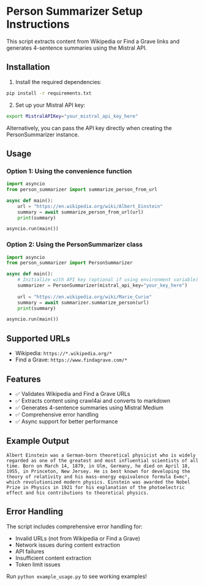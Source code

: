 # Person Summarizer Setup Instructions

This script extracts content from Wikipedia or Find a Grave links and generates 4-sentence summaries using the Mistral API.

## Installation

1. Install the required dependencies:
```bash
pip install -r requirements.txt
```

2. Set up your Mistral API key:
```bash
export MistralAPIKey="your_mistral_api_key_here"
```

Alternatively, you can pass the API key directly when creating the PersonSummarizer instance.

## Usage

### Option 1: Using the convenience function

```python
import asyncio
from person_summarizer import summarize_person_from_url

async def main():
    url = "https://en.wikipedia.org/wiki/Albert_Einstein"
    summary = await summarize_person_from_url(url)
    print(summary)

asyncio.run(main())
```

### Option 2: Using the PersonSummarizer class

```python
import asyncio
from person_summarizer import PersonSummarizer

async def main():
    # Initialize with API key (optional if using environment variable)
    summarizer = PersonSummarizer(mistral_api_key="your_key_here")
    
    url = "https://en.wikipedia.org/wiki/Marie_Curie"
    summary = await summarizer.summarize_person(url)
    print(summary)

asyncio.run(main())
```

## Supported URLs

- Wikipedia: `https://*.wikipedia.org/*`
- Find a Grave: `https://www.findagrave.com/*`

## Features

- ✅ Validates Wikipedia and Find a Grave URLs
- ✅ Extracts content using crawl4ai and converts to markdown
- ✅ Generates 4-sentence summaries using Mistral Medium
- ✅ Comprehensive error handling
- ✅ Async support for better performance

## Example Output

```
Albert Einstein was a German-born theoretical physicist who is widely regarded as one of the greatest and most influential scientists of all time. Born on March 14, 1879, in Ulm, Germany, he died on April 18, 1955, in Princeton, New Jersey. He is best known for developing the theory of relativity and his mass-energy equivalence formula E=mc², which revolutionized modern physics. Einstein was awarded the Nobel Prize in Physics in 1921 for his explanation of the photoelectric effect and his contributions to theoretical physics.
```

## Error Handling

The script includes comprehensive error handling for:
- Invalid URLs (not from Wikipedia or Find a Grave)
- Network issues during content extraction
- API failures
- Insufficient content extraction
- Token limit issues

Run `python example_usage.py` to see working examples!
